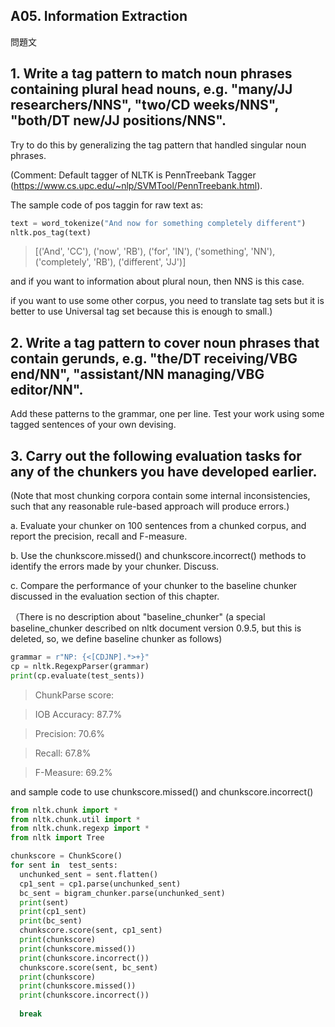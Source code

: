 ## A05. Information Extraction

問題文

## 1. Write a tag pattern to match noun phrases containing plural head nouns, e.g. "many/JJ researchers/NNS", "two/CD weeks/NNS", "both/DT new/JJ positions/NNS". 

Try to do this by generalizing the tag pattern that handled singular noun phrases.

(Comment: Default tagger of NLTK is PennTreebank Tagger (https://www.cs.upc.edu/~nlp/SVMTool/PennTreebank.html). 

The sample code of pos taggin for raw text as: 

```py.py
text = word_tokenize("And now for something completely different")
nltk.pos_tag(text)
```

> [('And', 'CC'), ('now', 'RB'), ('for', 'IN'), ('something', 'NN'), ('completely', 'RB'), ('different', 'JJ')]

and if you want to information about plural noun, then NNS is this case.

if you want to use some other corpus, you need to translate tag sets but it is better to use Universal tag set because this is enough to small.) 

## 2. Write a tag pattern to cover noun phrases that contain gerunds, e.g. "the/DT receiving/VBG end/NN", "assistant/NN managing/VBG editor/NN". 

Add these patterns to the grammar, one per line. Test your work using some tagged sentences of your own devising.

## 3. Carry out the following evaluation tasks for any of the chunkers you have developed earlier. 

(Note that most chunking corpora contain some internal inconsistencies, such that any reasonable rule-based approach will produce errors.)

a. Evaluate your chunker on 100 sentences from a chunked corpus, and report the precision, recall and F-measure.

b. Use the chunkscore.missed() and chunkscore.incorrect() methods to identify the errors made by your chunker. Discuss.

c. Compare the performance of your chunker to the baseline chunker discussed in the evaluation section of this chapter.

（There is no description about "baseline_chunker" (a special baseline_chunker described on nltk document version 0.9.5, but this is deleted, so, we define baseline chunker as follows)

```py.py
grammar = r"NP: {<[CDJNP].*>+}"
cp = nltk.RegexpParser(grammar)
print(cp.evaluate(test_sents))
```

> ChunkParse score:

> IOB Accuracy:  87.7%

> Precision:     70.6%

> Recall:        67.8%

> F-Measure:     69.2%

and sample code to use chunkscore.missed() and chunkscore.incorrect()

```py.py
from nltk.chunk import *
from nltk.chunk.util import *
from nltk.chunk.regexp import *
from nltk import Tree

chunkscore = ChunkScore()
for sent in  test_sents:
  unchunked_sent = sent.flatten()
  cp1_sent = cp1.parse(unchunked_sent)
  bc_sent = bigram_chunker.parse(unchunked_sent)
  print(sent)
  print(cp1_sent)
  print(bc_sent)
  chunkscore.score(sent, cp1_sent)
  print(chunkscore)
  print(chunkscore.missed())
  print(chunkscore.incorrect())
  chunkscore.score(sent, bc_sent)
  print(chunkscore)
  print(chunkscore.missed())
  print(chunkscore.incorrect())
 
  break
  ```
